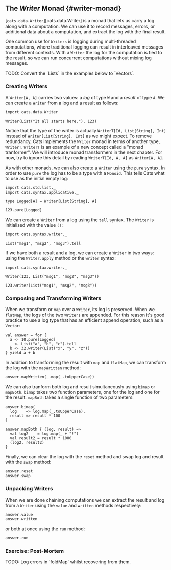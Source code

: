 ## The *Writer* Monad {#writer-monad}

[`cats.data.Writer`][cats.data.Writer] is a monad that lets us carry a log along with a computation. We can use it to record messages, errors, or additional data about a computation, and extract the log with the final result.

One common use for `Writers` is logging during multi-threaded computations, where traditional logging can result in interleaved messages from different contexts. With a `Writer` the log for the computation is tied to the result, so we can run concurrent computations without mixing log messages.

<div class="callout callout-danger">
TODO: Convert the `Lists` in the examples below to `Vectors`.
</div>

### Creating Writers

A `Writer[W, A]` carries two values: a *log* of type `W` and a *result* of type `A`. We can create a `Writer` from a log and a result as follows:

```tut:book
import cats.data.Writer

Writer(List("It all starts here."), 123)
```

Notice that the type of the writer is actually `WriterT[Id, List[String], Int]` instead of `Writer[List[String], Int]` as we might expect. To remove redundancy, Cats implements the `Writer` monad in terms of another type, `WriterT`. `WriterT` is an example of a new concept called a "monad tranformer". We will introduce monad transformers in the next chapter. For now, try to ignore this detail by reading `WriterT[Id, W, A]` as `Writer[W, A]`.

As with other monads, we can also create a `Writer` using the `pure` syntax. In order to use `pure` the log has to be a type with a `Monoid`. This tells Cats what to use as the initial empty log:

```tut:book
import cats.std.list._
import cats.syntax.applicative._

type Logged[A] = Writer[List[String], A]

123.pure[Logged]
```

We can create a `Writer` from a log using the `tell` syntax. The `Writer` is initialised with the value `()`:

```tut:book
import cats.syntax.writer._

List("msg1", "msg2", "msg3").tell
```

If we have both a result and a log, we can create a `Writer` in two ways: using the `Writer.apply` method or the `writer` syntax:

```tut:book
import cats.syntax.writer._

Writer(123, List("msg1", "msg2", "msg3"))

123.writer(List("msg1", "msg2", "msg3"))
```

### Composing and Transforming Writers

When we transform or `map` over a `Writer`, its log is preserved. When we `flatMap`, the logs of the two `Writers` are appended. For this reason it's good practice to use a log type that has an efficient append operation, such as a `Vector`:

```tut:book
val answer = for {
  a <- 10.pure[Logged]
  _ <- List("a", "b", "c").tell
  b <- 32.writer(List("x", "y", "z"))
} yield a + b
```

In addition to transforming the result with `map` and `flatMap`, we can transform the log with the `mapWritten` method:

```tut:book
answer.mapWritten(_.map(_.toUpperCase))
```

We can also tranform both log and result simultaneously using `bimap` or `mapBoth`. `bimap` takes two function parameters, one for the log and one for the result. `mapBoth` takes a single function of two parameters:

```tut:book
answer.bimap(
  log    => log.map(_.toUpperCase),
  result => result * 100
)

answer.mapBoth { (log, result) =>
  val log2    = log.map(_ + "!")
  val result2 = result * 1000
  (log2, result2)
}
```

Finally, we can clear the log with the `reset` method and swap log and result with the `swap` method:

```tut:book
answer.reset
answer.swap
```

### Unpacking Writers

When we are done chaining computations we can extract the result and log from a `Writer` using the `value` and `written` methods respectively:

```tut:book
answer.value
answer.written
```

or both at once using the `run` method:

```tut:book
answer.run
```

### Exercise: Post-Mortem

<div class="callout callout-danger">
TODO: Log errors in `foldMap` whilst recovering from them.
</div>
